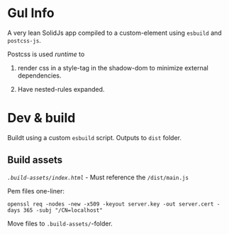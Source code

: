 # Gul Info

A very lean SolidJs app compiled to a custom-element using `esbuild` and `postcss-js`.

Postcss is used *runtime* to

1. render css in a style-tag in the shadow-dom to minimize external dependencies.

2. Have nested-rules expanded.

# Dev & build

Buildt using a custom `esbuild` script. Outputs to `dist` folder.

## Build assets

*`.build-assets/index.html`* - Must reference the `/dist/main.js`

Pem files one-liner:

```
openssl req -nodes -new -x509 -keyout server.key -out server.cert -days 365 -subj "/CN=localhost"
```

Move files to `.build-assets/`-folder.